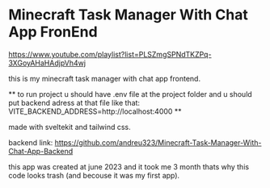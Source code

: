 ﻿# Minecraft Task Manager With Chat App FronEnd

 https://www.youtube.com/playlist?list=PLSZmgSPNdTKZPq-3XGoyAHaHAdjpVh4wj

this is my minecraft task manager with chat app frontend. 

** to run project u should have .env file at the project folder and u should put backend adress at that file like that:
VITE_BACKEND_ADDRESS=http://localhost:4000 **


made with sveltekit and tailwind css.

backend link: https://github.com/andreu323/Minecraft-Task-Manager-With-Chat-App-Backend

this app was created at june 2023 and it took me 3 month thats why this code looks trash (and becouse it was my first app).
